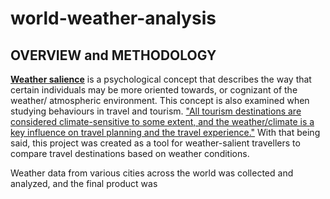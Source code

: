 # world-weather-analysis

## OVERVIEW and METHODOLOGY

[**Weather salience**](https://journals.ametsoc.org/view/journals/bams/90/12/2009bams2794_1.xml) is a psychological concept that describes the way that certain individuals may be more oriented towards, or cognizant of the weather/ atmospheric environment. This concept is also examined when studying behaviours in travel and tourism. ["All tourism destinations are considered climate-sensitive to some extent, and the weather/climate is a key influence on travel planning and the travel experience."](https://scholars.wlu.ca/cgi/viewcontent.cgi?article=1034&context=geog_faculty) With that being said, this project was created as a tool for weather-salient travellers to compare travel destinations based on weather conditions.

Weather data from various cities across the world was collected and analyzed, and the final product was 
